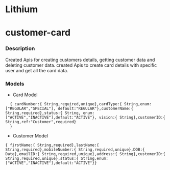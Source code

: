  
   # Lithium

# customer-card

### Description
 Created Apis for creating customers details, getting customer data and deleting customer data.
 created Apis to create card details with specific user and get all the card data.

### Models
- Card Model
```
  { cardNumber:{ String,required,unique},cardType:{ String,enum:["REGULAR","SPECIAL"], default:"REGULAR"},customerName:{ String,required},status:{ String, enum:["ACTIVE","INACTIVE"],default:"ACTIVE"}, vision:{ String},customerID:{ String,ref:"Customer",required}
  }
```
  
  
- Customer Model
```   
{ firstName:{ String,required},lastName:{ String,required},mobileNumber:{ String,required,unique},DOB:{ Date},emailID:{ String,required,unique},address:{ String},customerID:{ String,required,unique},status:{ String,enum:["ACTIVE","INACTIVE"],default:"ACTIVE"}}
```

    
    

